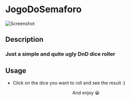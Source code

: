 # JogoDoSemaforo
![Screenshot](screenshot.png)
## Description
### Just a simple and quite ugly DnD dice roller

## Usage
- Click on the dice you want to roll and see the result :)
<p align="center">
And enjoy 😀
</p>

